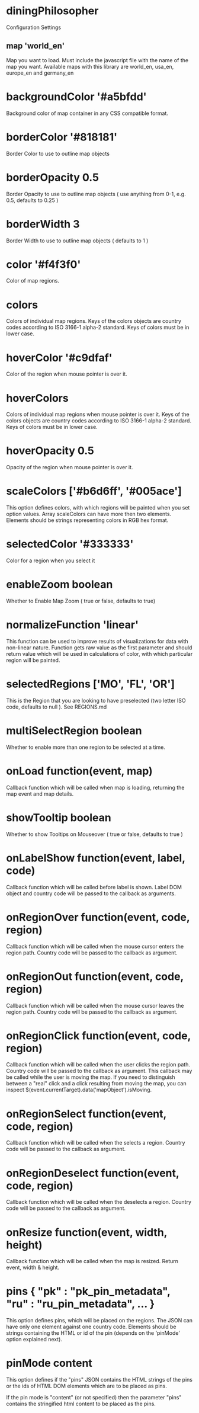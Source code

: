 # diningPhilosopher

Configuration Settings

## map 'world_en'
Map you want to load. Must include the javascript file with the name of the map you want. Available maps with this library are world_en, usa_en, europe_en and germany_en

# backgroundColor '#a5bfdd'
Background color of map container in any CSS compatible format.


# borderColor '#818181'
Border Color to use to outline map objects


# borderOpacity 0.5
Border Opacity to use to outline map objects ( use anything from 0-1, e.g. 0.5, defaults to 0.25 )


# borderWidth 3
Border Width to use to outline map objects ( defaults to 1 )


# color '#f4f3f0'
Color of map regions.

# colors
Colors of individual map regions. Keys of the colors objects are country codes according to ISO 3166-1 alpha-2 standard. Keys of colors must be in lower case.

# hoverColor '#c9dfaf'
Color of the region when mouse pointer is over it.

# hoverColors
Colors of individual map regions when mouse pointer is over it. Keys of the colors objects are country codes according to ISO 3166-1 alpha-2 standard. Keys of colors must be in lower case.

# hoverOpacity 0.5
Opacity of the region when mouse pointer is over it.

# scaleColors ['#b6d6ff', '#005ace']
This option defines colors, with which regions will be painted when you set option values. Array scaleColors can have more then two elements. Elements should be strings representing colors in RGB hex format.

# selectedColor '#333333'
Color for a region when you select it

# enableZoom boolean
Whether to Enable Map Zoom ( true or false, defaults to true)

# normalizeFunction 'linear'
This function can be used to improve results of visualizations for data with non-linear nature. Function gets raw value as the first parameter and should return value which will be used in calculations of color, with which particular region will be painted.

# selectedRegions ['MO', 'FL', 'OR']
This is the Region that you are looking to have preselected (two letter ISO code, defaults to null ). See REGIONS.md

# multiSelectRegion boolean
Whether to enable more than one region to be selected at a time.

# onLoad function(event, map)
Callback function which will be called when map is loading, returning the map event and map details.

# showTooltip boolean
Whether to show Tooltips on Mouseover ( true or false, defaults to true )

# onLabelShow function(event, label, code)
Callback function which will be called before label is shown. Label DOM object and country code will be passed to the callback as arguments.

# onRegionOver function(event, code, region)
Callback function which will be called when the mouse cursor enters the region path. Country code will be passed to the callback as argument.

# onRegionOut function(event, code, region)
Callback function which will be called when the mouse cursor leaves the region path. Country code will be passed to the callback as argument.

# onRegionClick function(event, code, region)
Callback function which will be called when the user clicks the region path. Country code will be passed to the callback as argument. This callback may be called while the user is moving the map. If you need to distinguish between a "real" click and a click resulting from moving the map, you can inspect $(event.currentTarget).data('mapObject').isMoving.

# onRegionSelect function(event, code, region)
Callback function which will be called when the selects a region. Country code will be passed to the callback as argument.

# onRegionDeselect function(event, code, region)
Callback function which will be called when the deselects a region. Country code will be passed to the callback as argument.

# onResize function(event, width, height)
Callback function which will be called when the map is resized. Return event, width & height.

# pins { "pk" : "pk_pin_metadata", "ru" : "ru_pin_metadata", ... }
This option defines pins, which will be placed on the regions. The JSON can have only one element against one country code. Elements should be strings containing the HTML or id of the pin (depends on the 'pinMode' option explained next).

# pinMode content
This option defines if the "pins" JSON contains the HTML strings of the pins or the ids of HTML DOM elements which are to be placed as pins.

If the pin mode is "content" (or not specified) then the parameter "pins" contains the stringified html content to be placed as the pins.

